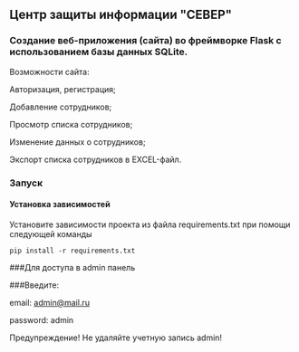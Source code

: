 ## Центр защиты информации "СЕВЕР"

### Создание веб-приложения (сайта) во фреймворке Flask с использованием базы данных SQLite.

Возможности сайта:

Авторизация, регистрация;

Добавление сотрудников;

Просмотр списка сотрудников;

Изменение данных о сотрудников;

Экспорт списка сотрудников в EXCEL-файл.

### Запуск

#### Установка зависимостей 

Установите зависимости проекта из файла requirements.txt при помощи следующей команды

`pip install -r requirements.txt`

###Для доступа в admin панель

###Введите:

email: admin@mail.ru

password: admin

Предупреждение! Не удаляйте учетную запись admin!
